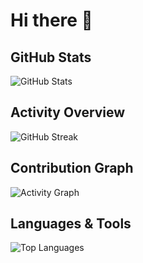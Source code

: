 # Hi there 👋

## GitHub Stats

![GitHub Stats](https://github-readme-stats.vercel.app/api?username=Spudgee&show_icons=true&theme=dark&hide_border=true&bg_color=0d1117&title_color=ffffff&text_color=ffffff&icon_color=ffffff)

## Activity Overview

![GitHub Streak](https://github-readme-streak-stats.herokuapp.com/?user=Spudgee&theme=dark&hide_border=true&background=0d1117&stroke=ffffff&ring=ffffff&fire=ffffff&currStreakLabel=ffffff)

## Contribution Graph

![Activity Graph](https://github-readme-activity-graph.vercel.app/graph?username=Spudgee&theme=github-dark&hide_border=true&bg_color=0d1117&color=ffffff&line=ffffff&point=ffffff)

## Languages & Tools

![Top Languages](https://github-readme-stats.vercel.app/api/top-langs/?username=Spudgee&layout=compact&theme=dark&hide_border=true&bg_color=0d1117&title_color=ffffff&text_color=ffffff)
